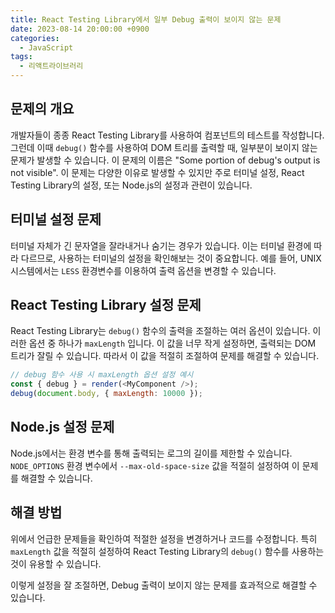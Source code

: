```yaml
---
title: React Testing Library에서 일부 Debug 출력이 보이지 않는 문제
date: 2023-08-14 20:00:00 +0900
categories:
  - JavaScript
tags:
  - 리액트라이브러리
---
```


## 문제의 개요

개발자들이 종종 React Testing Library를 사용하여 컴포넌트의 테스트를 작성합니다. 그런데 이때 `debug()` 함수를 사용하여 DOM 트리를 출력할 때, 일부분이 보이지 않는 문제가 발생할 수 있습니다. 이 문제의 이름은 "Some portion of debug's output is not visible". 이 문제는 다양한 이유로 발생할 수 있지만 주로 터미널 설정, React Testing Library의 설정, 또는 Node.js의 설정과 관련이 있습니다.

## 터미널 설정 문제

터미널 자체가 긴 문자열을 잘라내거나 숨기는 경우가 있습니다. 이는 터미널 환경에 따라 다르므로, 사용하는 터미널의 설정을 확인해보는 것이 중요합니다. 예를 들어, UNIX 시스템에서는 `LESS` 환경변수를 이용하여 출력 옵션을 변경할 수 있습니다. 

## React Testing Library 설정 문제

React Testing Library는 `debug()` 함수의 출력을 조절하는 여러 옵션이 있습니다. 이러한 옵션 중 하나가 `maxLength` 입니다. 이 값을 너무 작게 설정하면, 출력되는 DOM 트리가 잘릴 수 있습니다. 따라서 이 값을 적절히 조절하여 문제를 해결할 수 있습니다.

```javascript
// debug 함수 사용 시 maxLength 옵션 설정 예시
const { debug } = render(<MyComponent />);
debug(document.body, { maxLength: 10000 });
```

## Node.js 설정 문제

Node.js에서는 환경 변수를 통해 출력되는 로그의 길이를 제한할 수 있습니다. `NODE_OPTIONS` 환경 변수에서 `--max-old-space-size` 값을 적절히 설정하여 이 문제를 해결할 수 있습니다.

## 해결 방법

위에서 언급한 문제들을 확인하여 적절한 설정을 변경하거나 코드를 수정합니다. 특히 `maxLength` 값을 적절히 설정하여 React Testing Library의 `debug()` 함수를 사용하는 것이 유용할 수 있습니다. 

이렇게 설정을 잘 조절하면, Debug 출력이 보이지 않는 문제를 효과적으로 해결할 수 있습니다.